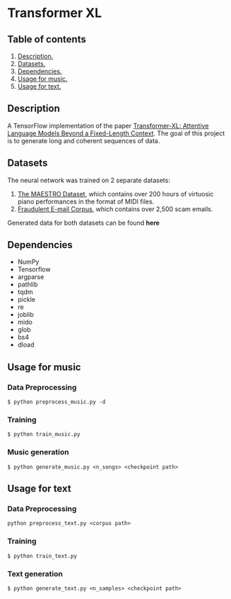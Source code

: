 # Transformer XL

## Table of contents

1. [ Description. ](#desc)
2. [ Datasets. ](#data)
3. [ Dependencies. ](#dep)
4. [ Usage for music. ](#music)
5. [ Usage for text. ](#text)

<a name="desc"></a>

## Description

A TensorFlow implementation of the paper [Transformer-XL: Attentive Language Models Beyond a Fixed-Length Context](https://arxiv.org/abs/1901.02860). The goal of this project is to generate long and coherent sequences of data.

<a name="data"></a>

## Datasets

The neural network was trained on 2 separate datasets:

1. [The MAESTRO Dataset](https://magenta.tensorflow.org/datasets/maestro), which contains over 200 hours of virtuosic piano performances in the format of MIDI files.
2. [Fraudulent E-mail Corpus](https://www.kaggle.com/rtatman/fraudulent-email-corpus), which contains over 2,500 scam emails.

Generated data for both datasets can be found **here**

<a name="dep"></a>

## Dependencies

- NumPy
- Tensorflow
- argparse
- pathlib
- tqdm
- pickle
- re
- joblib
- mido
- glob
- bs4
- dload

<a name="music"></a>

## Usage for music

### Data Preprocessing

```
$ python preprocess_music.py -d
```

### Training

```
$ python train_music.py
```

### Music generation

```
$ python generate_music.py <n_songs> <checkpoint path>
```

<a name="text"></a>

## Usage for text

### Data Preprocessing

```
python preprocess_text.py <corpus path>
```

### Training

```
$ python train_text.py
```

### Text generation

```
$ python generate_text.py <n_samples> <checkpoint path>
```

